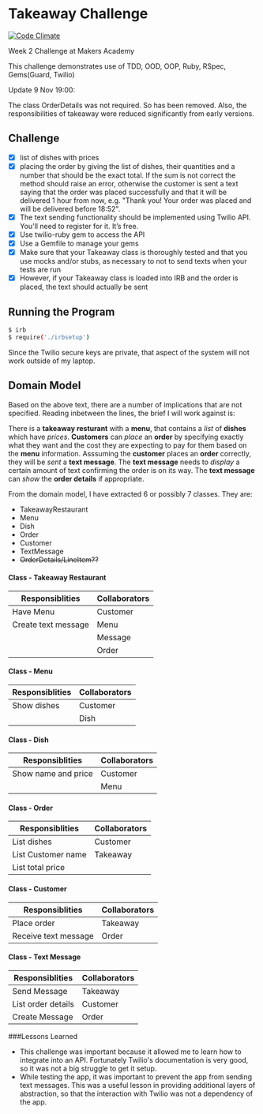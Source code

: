 Takeaway Challenge
==================

[![Code Climate](https://codeclimate.com/github/nickbdyer/takeaway/badges/gpa.svg)](https://codeclimate.com/github/nickbdyer/takeaway)

Week 2 Challenge at Makers Academy

This challenge demonstrates use of TDD, OOD, OOP, Ruby, RSpec, Gems(Guard, Twilio)

Update 9 Nov 19:00:

The class OrderDetails was not required. So has been removed. Also, the responsibilities of takeaway were reduced significantly from early versions. 

Challenge
---------
- [x] list of dishes with prices
- [x] placing the order by giving the list of dishes, their quantities and a number that should be the exact total. If the sum is not correct the method should raise an error, otherwise the customer is sent a text saying that the order was placed successfully and that it will be delivered 1 hour from now, e.g. "Thank you! Your order was placed and will be delivered before 18:52".
- [x] The text sending functionality should be implemented using Twilio API. You'll need to register for it. It’s free.
- [x] Use twilio-ruby gem to access the API
- [x] Use a Gemfile to manage your gems
- [x] Make sure that your Takeaway class is thoroughly tested and that you use mocks and/or stubs, as necessary to not to send texts when your tests are run
- [x] However, if your Takeaway class is loaded into IRB and the order is placed, the text should actually be sent

Running the Program
-------------------

```sh
$ irb
$ require('./irbsetup')
```

Since the Twilio secure keys are private, that aspect of the system will not work
outside of my laptop.

Domain Model
------------

Based on the above text, there are a number of implications that are not specified. Reading inbetween the lines, the brief I will work against is:

There is a **takeaway resturant** with a **menu**, that contains a *list* of **dishes** which have *prices*. **Customers** can *place* an **order** by specifying exactly what they want and the cost they are expecting to pay for them based on the **menu** information. Asssuming the **customer** places an **order** correctly, they will be *sent* a **text message**. The **text message** needs to *display* a certain amount of text confirming the order is on its way. The **text message** can *show* the **order details** if appropriate.

From the domain model, I have extracted 6 or possibly 7 classes. They are:

- TakeawayRestaurant
- Menu
- Dish
- Order
- Customer
- TextMessage
- ~~OrderDetails/LineItem??~~


#### Class - Takeaway Restaurant

Responsiblities          | Collaborators
---------------          | -------------
Have Menu                | Customer
Create text message      | Menu
                         | Message
                         | Order
    

#### Class - Menu

Responsiblities          | Collaborators
---------------          | -------------
Show dishes              | Customer
                         | Dish


#### Class - Dish

Responsiblities          | Collaborators
---------------          | -------------
Show name and price      | Customer
                         | Menu


#### Class - Order

Responsiblities          | Collaborators
---------------          | -------------
List dishes              | Customer
List Customer name       | Takeaway
List total price         |


#### Class - Customer

Responsiblities          | Collaborators
---------------          | -------------
Place order              | Takeaway
Receive text message     | Order


#### Class - Text Message

Responsiblities          | Collaborators
---------------          | -------------
Send Message             | Takeaway
List order details       | Customer
Create Message           | Order

###Lessons Learned

- This challenge was important because it allowed me to learn how to integrate
  into an API. Fortunately Twilio's documentation is very good, so it was not
  a big struggle to get it setup. 
- While testing the app, it was important to prevent the app from sending text
  messages. This was a useful lesson in providing additional layers of
  abstraction, so that the interaction with Twilio was not a dependency of the
  app. 

